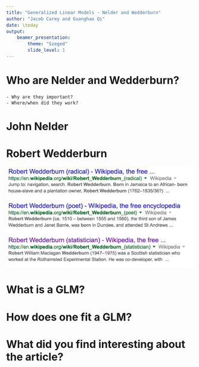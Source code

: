 ```yaml
---
title: "Generalized Linear Models - Nelder and Wedderburn"
author: "Jacob Carey and Guanghao Qi"
date: \today
output: 
    beamer_presentation:
        theme: "Szeged"
        slide_level: 1
---
```


# Who are Nelder and Wedderburn?
    - Why are they important?
    - Where/when did they work?

# John Nelder

# Robert Wedderburn
![wedderburn](img/wedderburn.png)

# What is a GLM?

# How does one fit a GLM?

# What did you find interesting about the article?
